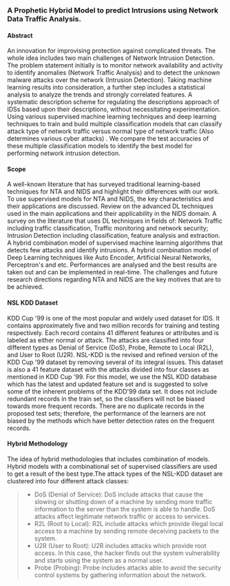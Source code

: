 ### A Prophetic Hybrid Model to predict Intrusions using Network Data Traffic Analysis.

#### Abstract
An innovation for improvising protection against complicated threats. The whole idea includes two main challenges of Network Intrusion Detection. 
The problem statement initially is to monitor network availability and activity to identify anomalies (Network Traffic Analysis) and to detect the unknown malware attacks over the network (Intrusion Detection). 
Taking machine learning results into consideration, a further step includes a statistical analysis to analyze the trends and strongly correlated features. A systematic description scheme for regulating the descriptions approach of IDSs based upon their descriptions, without necessitating experimentation. 
Using various supervised machine learning techniques and deep learning techniques to train and build multiple classification models that can classify attack type of network traffic versus normal type of network traffic (Also determines various cyber attacks) . 
We compare the test accuracies of these multiple classification models to identify the best model for performing network intrusion detection. 


#### Scope
A well-known literature that has surveyed traditional learning-based techniques for NTA and NIDS and highlight their differences with our work.
To use supervised models for NTA and NIDS, the key characteristics and their applications are discussed.
Review on the advanced DL techniques used in the main applications and their applicability in the NIDS domain.
A survey on the literature that uses DL techniques in fields of: Network Traffic including traffic classification, Traffic monitoring and network security; Intrusion Detection including classification, feature analysis and extraction. 
A hybrid combination model of supervised machine learning algorithms that detects few attacks and identify intrusions.
A hybrid combination model of Deep Learning techniques like Auto Encoder, Artificial Neural Networks, Perceptron's and etc.
Performances are analysed and the best results are taken out and can be implemented in real-time.
The challenges and future research directions regarding NTA and NIDS are the key motives that are to be achieved.


#### NSL KDD Dataset
KDD Cup '99 is one of the most popular and widely used dataset for IDS. It contains approximately five and two million records for training and testing respectively. Each record contains 41 different features or attributes and is labeled as either normal or attack. The attacks are classified into four different types as Denial of Service (DoS), Probe, Remote to Local (R2L), and User to Root (U2R).
NSL-KDD is the revised and refined version of the KDD Cup '99 dataset by removing several of its integral issues. This dataset is also a 41 feature dataset with the attacks divided into four classes as mentioned in KDD Cup '99.
For this model, we use the NSL KDD database which has the latest and updated feature set and is suggested to solve some of the inherent problems of the KDD'99 data set.
It does not include redundant records in the train set, so the classifiers will not be biased towards more frequent records.
There are no duplicate records in the proposed test sets; therefore, the performance of the learners are not biased by the methods which have better detection rates on the frequent records.


#### Hybrid Methodology
The idea of hybrid methodologies that includes combination of models. Hybrid models with a combinational set of supervised classifiers are used to get a result of the best type.The attack types of the NSL-KDD dataset are clustered into four different attack classes:
>* DoS (Denial of Service): DoS include attacks that cause the slowing or shutting down of a machine by sending more traffic information to the server than the system is able to handle. DoS attacks affect legitimate network traffic or access to services.
>* R2L (Root to Local): R2L include attacks which provide illegal local access to a machine by sending remote deceiving packets to the system.
>* U2R (User to Root): U2R includes attacks which provide root access. In this case, the hacker finds out the system vulnerability and starts using the system as a normal user.
>* Probe (Probing): Probe includes attacks able to avoid the security control systems by gathering information about the network.


